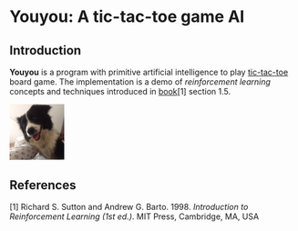 # Youyou: A tic-tac-toe game AI

## Introduction
**Youyou** is a program with primitive artificial intelligence to play [tic-tac-toe](https://en.wikipedia.org/wiki/Tic-tac-toe) board game. The implementation is a demo of *reinforcement learning* concepts and techniques introduced in [book](http://web.stanford.edu/class/psych209/Readings/SuttonBartoIPRLBook2ndEd.pdf)\[1\] section 1.5.

<img src="pics/youyou.jpg" width="96">

## References
\[1\] Richard S. Sutton and Andrew G. Barto. 1998. *Introduction to Reinforcement Learning (1st ed.)*. MIT Press, Cambridge, MA, USA
